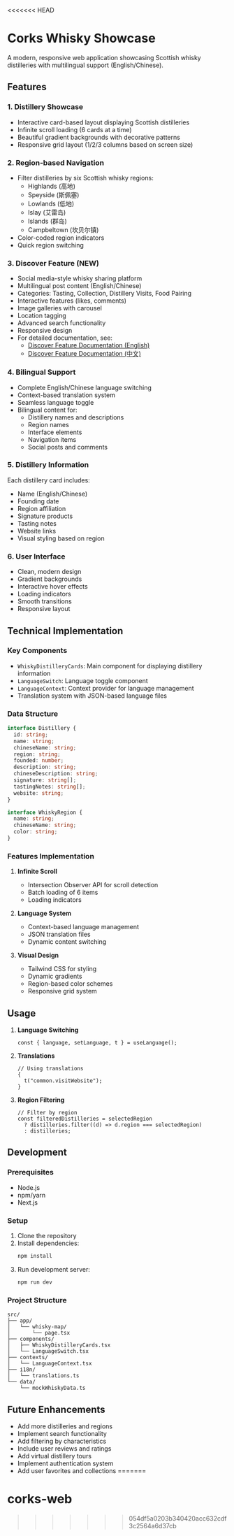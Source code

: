 <<<<<<< HEAD
# Corks Whisky Showcase

A modern, responsive web application showcasing Scottish whisky distilleries with multilingual support (English/Chinese).

## Features

### 1. Distillery Showcase

- Interactive card-based layout displaying Scottish distilleries
- Infinite scroll loading (6 cards at a time)
- Beautiful gradient backgrounds with decorative patterns
- Responsive grid layout (1/2/3 columns based on screen size)

### 2. Region-based Navigation

- Filter distilleries by six Scottish whisky regions:
  - Highlands (高地)
  - Speyside (斯佩塞)
  - Lowlands (低地)
  - Islay (艾雷岛)
  - Islands (群岛)
  - Campbeltown (坎贝尔镇)
- Color-coded region indicators
- Quick region switching

### 3. Discover Feature (NEW)

- Social media-style whisky sharing platform
- Multilingual post content (English/Chinese)
- Categories: Tasting, Collection, Distillery Visits, Food Pairing
- Interactive features (likes, comments)
- Image galleries with carousel
- Location tagging
- Advanced search functionality
- Responsive design
- For detailed documentation, see:
  - [Discover Feature Documentation (English)](docs/discover-feature-en.md)
  - [Discover Feature Documentation (中文)](docs/discover-feature.md)

### 4. Bilingual Support

- Complete English/Chinese language switching
- Context-based translation system
- Seamless language toggle
- Bilingual content for:
  - Distillery names and descriptions
  - Region names
  - Interface elements
  - Navigation items
  - Social posts and comments

### 5. Distillery Information

Each distillery card includes:

- Name (English/Chinese)
- Founding date
- Region affiliation
- Signature products
- Tasting notes
- Website links
- Visual styling based on region

### 6. User Interface

- Clean, modern design
- Gradient backgrounds
- Interactive hover effects
- Loading indicators
- Smooth transitions
- Responsive layout

## Technical Implementation

### Key Components

- `WhiskyDistilleryCards`: Main component for displaying distillery information
- `LanguageSwitch`: Language toggle component
- `LanguageContext`: Context provider for language management
- Translation system with JSON-based language files

### Data Structure

```typescript
interface Distillery {
  id: string;
  name: string;
  chineseName: string;
  region: string;
  founded: number;
  description: string;
  chineseDescription: string;
  signature: string[];
  tastingNotes: string[];
  website: string;
}

interface WhiskyRegion {
  name: string;
  chineseName: string;
  color: string;
}
```

### Features Implementation

1. **Infinite Scroll**

   - Intersection Observer API for scroll detection
   - Batch loading of 6 items
   - Loading indicators

2. **Language System**

   - Context-based language management
   - JSON translation files
   - Dynamic content switching

3. **Visual Design**
   - Tailwind CSS for styling
   - Dynamic gradients
   - Region-based color schemes
   - Responsive grid system

## Usage

1. **Language Switching**

   ```tsx
   const { language, setLanguage, t } = useLanguage();
   ```

2. **Translations**

   ```tsx
   // Using translations
   {
     t("common.visitWebsite");
   }
   ```

3. **Region Filtering**
   ```tsx
   // Filter by region
   const filteredDistilleries = selectedRegion
     ? distilleries.filter((d) => d.region === selectedRegion)
     : distilleries;
   ```

## Development

### Prerequisites

- Node.js
- npm/yarn
- Next.js

### Setup

1. Clone the repository
2. Install dependencies:
   ```bash
   npm install
   ```
3. Run development server:
   ```bash
   npm run dev
   ```

### Project Structure

```
src/
├── app/
│   └── whisky-map/
│       └── page.tsx
├── components/
│   ├── WhiskyDistilleryCards.tsx
│   └── LanguageSwitch.tsx
├── contexts/
│   └── LanguageContext.tsx
├── i18n/
│   └── translations.ts
└── data/
    └── mockWhiskyData.ts
```

## Future Enhancements

- Add more distilleries and regions
- Implement search functionality
- Add filtering by characteristics
- Include user reviews and ratings
- Add virtual distillery tours
- Implement authentication system
- Add user favorites and collections
=======
# corks-web
>>>>>>> 054df5a0203b340420acc632cdf3c2564a6d37cb
